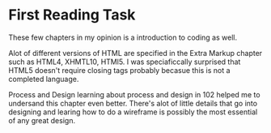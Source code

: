 # First Reading Task

These few chapters in my opinion is a introduction to coding as well.

Alot of different versions of HTML are specified in the Extra Markup chapter such as HTML4, XHMTL10, HTMl5. I was speciaficcally surprised that HTML5 doesn't require closing tags probably becasue this is not a completed language.

Process and Design learning about process and design in 102 helped me to undersand this chapter even better. There's alot of little details that go into designing and learing how to do a wireframe is possibly the most essential of any great design.